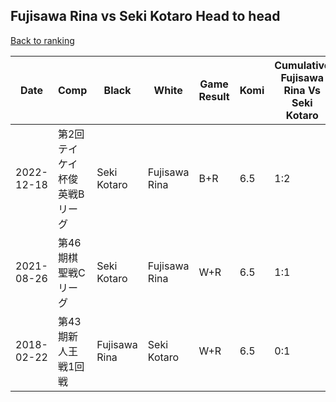 ## Fujisawa Rina vs Seki Kotaro Head to head

[Back to ranking](../../index.md)




| **Date** | **Comp** | **Black** | **White** | **Game Result** | **Komi** | **Cumulative Fujisawa Rina Vs Seki Kotaro** | **Fujisawa Rina Streak** | **Seki Kotaro Streak** | 
| --- | --- | --- | --- | --- | --- | --- | --- | --- |
| 2022-12-18 | 第2回テイケイ杯俊英戦Bリーグ | Seki Kotaro | Fujisawa Rina | B+R | 6.5 | 1:2 | 0 | 1 | 
| 2021-08-26 | 第46期棋聖戦Cリーグ | Seki Kotaro | Fujisawa Rina | W+R | 6.5 | 1:1 | 1 | 0 | 
| 2018-02-22 | 第43期新人王戦1回戦 | Fujisawa Rina | Seki Kotaro | W+R | 6.5 | 0:1 | 0 | 1 |





